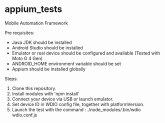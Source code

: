# appium_tests
Mobile Automation Framework

Pre requisites:
- Java JDK should be installed
- Android Studio should be installed
- Emulator or real device should be configured and available (Tested with Moto G 4 Gen)
- ANDROID_HOME environment variable should be set
- Appium should be installed globally

Steps:
1. Clone this repository.
2. Install modules with 'npm install'
3. Connect your device via USB or launch emulator.
4. Set device ID in WDIO config file, together with platformVersion.
5. Launch the test with the command : ./node_modules/.bin/wdio wdio.conf.js
